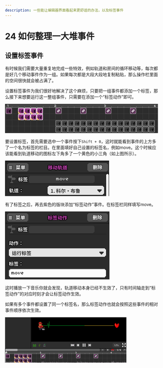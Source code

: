 ```yaml
---
description: 一些能让编辑器界面看起来更舒适的办法，以及标签事件
---
```


# 24 如何整理一大堆事件

## 设置标签事件

有时候我们需要大量重复地完成一些特效，例如轨道和房间的循环移动等，每次都是好几个移动事件作为一组。如果每次都是大段大段地复制粘贴，那么操作栏里面的空间很快就会被占满了。

设置标签事件为我们很好地解决了这个麻烦，只要把一组事件都添加一个标签，那么接下来想要运行这一整组事件，只需要在添加一个“标签动作”即可。

![&#x6807;&#x7B7E;&#x52A8;&#x4F5C;&#xFF08;&#x7D2B;&#x8272;&#xFF09;&#x770B;&#x4E0A;&#x53BB;&#x7B80;&#x6D01;&#x660E;&#x5FEB;&#xFF0C;&#x5806;&#x6EE1;&#x7684;&#x8F68;&#x9053;&#x79FB;&#x52A8;&#xFF08;&#x7070;&#x8272;&#xFF09;&#x770B;&#x4E0A;&#x53BB;&#x81C3;&#x80BF;&#x4E0D;&#x582A;](.gitbook/assets/24-01.png)

要设置标签，首先需要选中一个事件按下`Shift + 0`，这时就能看到事件的上方多了一个名为标签的栏目。在里面填好自己设置的标签名，例如move。这个时候应该能看到轨道移动的图标左下角多了一个黄色的小三角（如上图所示）。

![](.gitbook/assets/24-02.png)

有了标签之后，再去紫色的版块添加“标签动作”事件。在标签栏同样填写move。

![](.gitbook/assets/24-03.png)

这时播放一下音乐你就会发现，轨道移动本身已经不生效了，只有时间轴走到“标签动作”的对应时刻才会让标签动作生效。

如果有多个事件都设置了同一个标签名，那么标签动作也就会按照这些事件的相对事件顺序依次生效。

![](.gitbook/assets/24-05.gif)

